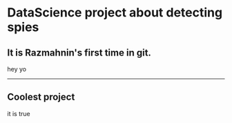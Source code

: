 # DataScience project about detecting spies
## It is Razmahnin's first time in git.

hey yo

---
Coolest project
---
it is true

